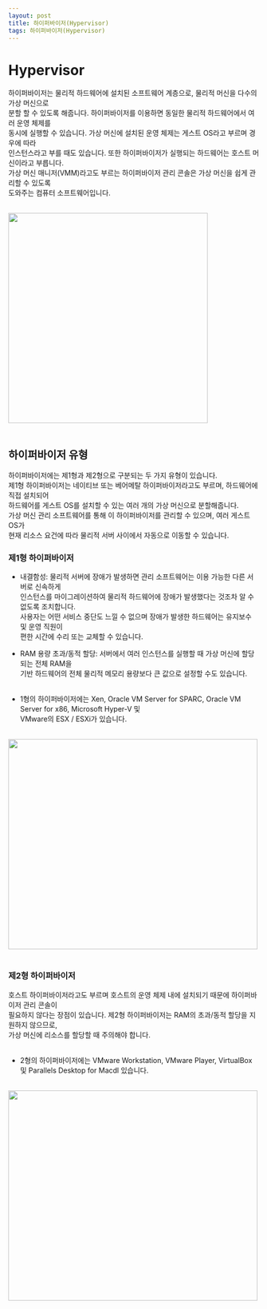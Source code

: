 ```yaml
---
layout: post
title: 하이퍼바이저(Hypervisor)
tags: 하이퍼바이저(Hypervisor)
---
```

# Hypervisor<br>

하이퍼바이저는 물리적 하드웨어에 설치된 소프트웨어 계층으로, 물리적 머신을 다수의 가상 머신으로<br>
분할 할 수 있도록 해줍니다. 하이퍼바이저를 이용하면 동일한 물리적 하드웨어에서 여러 운영 체제를<br>
동시에 실행할 수 있습니다. 가상 머신에 설치된 운영 체제는 게스트 OS라고 부르며 경우에 따라<br>
인스턴스라고 부를 때도 있습니다. 또한 하이퍼바이저가 실행되는 하드웨어는 호스트 머신이라고 부릅니다.<br>
가상 머신 매니저(VMM)라고도 부르는 하이퍼바이저 관리 콘솔은 가상 머신을 쉽게 관리할 수 있도록<br>
도와주는 컴퓨터 소프트웨어입니다.<br><br>

<img src="https://img.alicdn.com/tfs/TB1IZBKDVYqK1RjSZLeXXbXppXa-1152-1213.png_.webp" width="400" height="421"/><br><br>

## 하이퍼바이저 유형<br>

하이퍼바이저에는 제1형과 제2형으로 구분되는 두 가지 유형이 있습니다.<br>
제1형 하이퍼바이저는 네이티브 또는 베어메탈 하이퍼바이저라고도 부르며, 하드웨어에 직접 설치되어<br>
하드웨어를 게스트 OS를 설치할 수 있는 여러 개의 가상 머신으로 분할해줍니다.<br>
가상 머신 관리 소프트웨어를 통해 이 하이퍼바이저를 관리할 수 있으며, 여러 게스트 OS가<br>
현재 리소스 요건에 따라 물리적 서버 사이에서 자동으로 이동할 수 있습니다.<br>

### 제1형 하이퍼바이저<br>

- 내결함성: 물리적 서버에 장애가 발생하면 관리 소프트웨어는 이용 가능한 다른 서버로 신속하게<br>
인스턴스를 마이그레이션하여 물리적 하드웨어에 장애가 발생했다는 것조차 알 수 없도록 조치합니다.<br>
사용자는 어떤 서비스 중단도 느낄 수 없으며 장애가 발생한 하드웨어는 유지보수 및 운영 직원이<br>
편한 시간에 수리 또는 교체할 수 있습니다.<br>

- RAM 용량 초과/동적 할당: 서버에서 여러 인스턴스를 실행할 때 가상 머신에 할당되는 전체 RAM을<br>
기반 하드웨어의 전체 물리적 메모리 용량보다 큰 값으로 설정할 수도 있습니다.<br><br>

- 1형의 하이퍼바이저에는 Xen, Oracle VM Server for SPARC, Oracle VM Server for x86, Microsoft Hyper-V 및<br>
VMware의 ESX / ESXi가 있습니다.<br><br>

<img src="https://img.alicdn.com/tfs/TB1jm0MDYvpK1RjSZFqXXcXUVXa-1625-1221.png_.webp" width="500" height="421"/><br><br>

### 제2형 하이퍼바이저<br>

호스트 하이퍼바이저라고도 부르며 호스트의 운영 체제 내에 설치되기 때문에 하이퍼바이저 관리 콘솔이<br>
필요하지 않다는 장점이 있습니다. 제2형 하이퍼바이저는 RAM의 초과/동적 할당을 지원하지 않으므로,<br>
가상 머신에 리소스를 할당할 때 주의해야 합니다.<br><br>

- 2형의 하이퍼바이저에는 VMware Workstation, VMware Player, VirtualBox 및 Parallels Desktop for Macdl 있습니다.<br><br>

<img src="https://img.alicdn.com/tfs/TB1d2lVDZfpK1RjSZFOXXa6nFXa-1632-1207.png_.webp" width="500" height="421"/><br><br>